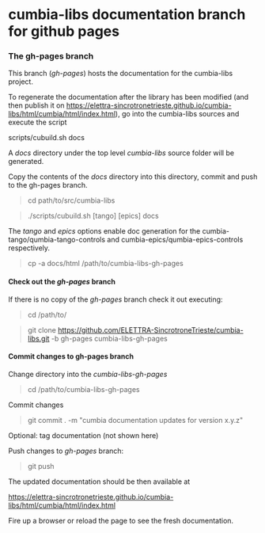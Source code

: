 # cumbia-libs documentation branch for github pages

### The gh-pages branch

This branch (*gh-pages*) hosts the documentation for the cumbia-libs project.

To regenerate the documentation after the library has been modified (and then publish it on https://elettra-sincrotronetrieste.github.io/cumbia-libs/html/cumbia/html/index.html), go into the cumbia-libs sources and execute the script

scripts/cubuild.sh  docs

A *docs* directory under the top level *cumbia-libs* source folder will be generated.

Copy the contents of the *docs* directory into this directory, commit and push to the gh-pages branch.

> cd path/to/src/cumbia-libs

> ./scripts/cubuild.sh [tango] [epics] docs

The *tango* and *epics* options enable doc generation for the cumbia-tango/qumbia-tango-controls and cumbia-epics/qumbia-epics-controls respectively.

> cp -a docs/html /path/to/cumbia-libs-gh-pages


#### Check out the *gh-pages* branch

If there is no copy of the *gh-pages* branch check it out executing:

> cd /path/to/

> git clone  https://github.com/ELETTRA-SincrotroneTrieste/cumbia-libs.git -b gh-pages cumbia-libs-gh-pages


#### Commit changes to gh-pages branch

Change directory into the *cumbia-libs-gh-pages*

> cd /path/to/cumbia-libs-gh-pages

Commit changes

> git commit . -m "cumbia documentation updates for version x.y.z"

Optional: tag documentation (not shown here)

Push changes to *gh-pages* branch:

> git push

The  updated documentation should be then available at


https://elettra-sincrotronetrieste.github.io/cumbia-libs/html/cumbia/html/index.html


Fire up a browser or reload the page to see the fresh documentation.


